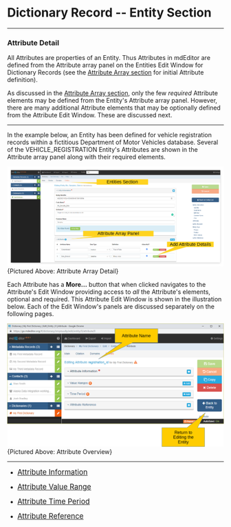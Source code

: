 # Dictionary Record -- Entity Section
---

### Attribute Detail

All <span class="md-panel">Attributes</span> are properties of an <span class="md-panel">Entity</span>.  Thus <span class="md-panel">Attributes</span> in mdEditor are defined from the <span class="md-panel">Attribute</span> array panel on the <span class="md-section">Entities</span> <span class="md-window">Edit Window</span> for <span class="md-panel">Dictionary Records</span> (see the [Attribute Array section](../entity-panels/attribute-panel.md) for initial <span class="md-panel">Attribute</span> definition).  

As discussed in the [Attribute Array section](../entity-panels/attribute-panel.md), only the few *required* <span class="md-panel">Attribute</span> elements may be defined from the <span class="md-panel">Entity</span>'s <span class="md-panel">Attribute</span> array panel.  However, there are many additional <span class="md-panel">Attribute</span> elements that may be optionally defined from the <span class="md-panel">Attribute</span> <span class="md-window">Edit Window</span>.  These are discussed next. 

---

In the example below, an <span class="md-panel">Entity</span> has been defined for vehicle registration records within a fictitious Department of Motor Vehicles database.  Several of the VEHICLE_REGISTRATION <span class="md-panel">Entity</span>'s <span class="md-panel">Attributes</span> are shown in the <span class="md-panel">Attribute</span> array panel along with their required elements.  

![Entity Attribute Array](/assets/reference/edit-objects/dictionary/attribute/AtrributeNameAnnotations.png){Pictured Above: Attribute Array Detail}

Each <span class="md-panel">Attribute</span> has a <strong class="btn btn-success btn-xs"> <i class="fa fa-pencil"> </i> More...</strong> button that when clicked navigates to the <span class="md-panel">Attribute</span>'s <span class="md-window">Edit Window</span> providing access to *all* the <span class="md-panel">Attribute</span>'s elements, optional and required. This <span class="md-panel">Attribute</span> <span class="md-window">Edit Window</span> is shown in the illustration below.  Each of the <span class="md-window">Edit Window</span>'s panels are discussed separately on the following pages.

![Attribute Edit Window](/assets/reference/edit-objects/dictionary/attribute/attribute-panel.png){Pictured Above: Attribute Overview}

---

 * [<span class="md-panel" style="font-size: larger">Attribute Information</span>](attributeInfo-panel.md)

 * [<span class="md-panel" style="font-size: larger">Attribute Value Range</span>](valueRange-panel.md)

 * [<span class="md-panel" style="font-size: larger">Attribute Time Period</span>](timePeriod-panel.md)

 * [<span class="md-panel" style="font-size: larger">Attribute Reference</span>](attributeReference-panel.md)

